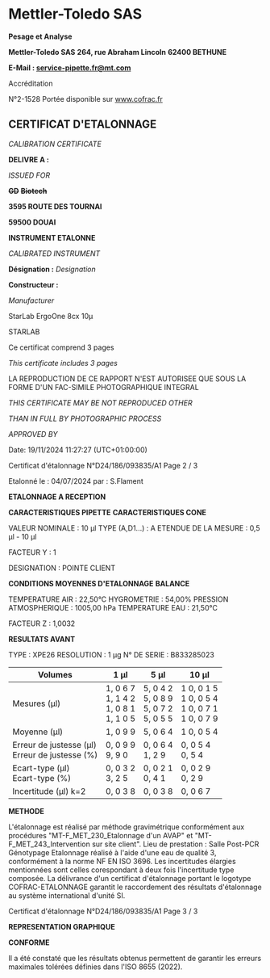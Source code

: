# **Mettler-Toledo SAS**

**Pesage et Analyse**

**Mettler-Toledo SAS**
**264, rue Abraham Lincoln**
**62400 BETHUNE**

**E-Mail : service-pipette.fr@mt.com**

Accréditation

N°2-1528
Portée disponible
sur www.cofrac.fr
## **CERTIFICAT D'ETALONNAGE**

_CALIBRATION CERTIFICATE_


**DELIVRE A :**

_ISSUED FOR_


~~**GD**~~ ~~**Biotech**~~

**3595 ROUTE DES TOURNAI**

**59500 DOUAI**


**INSTRUMENT ETALONNE**

_CALIBRATED INSTRUMENT_


**Désignation :**
_Designation_

**Constructeur :**

_Manufacturer_


StarLab ErgoOne 8cx 10µ

STARLAB



Ce certificat comprend 3 pages

_This certificate includes 3 pages_

LA REPRODUCTION DE CE RAPPORT N'EST AUTORISEE QUE SOUS
LA FORME D'UN FAC-SIMILE PHOTOGRAPHIQUE INTEGRAL

_THIS CERTIFICATE MAY BE NOT REPRODUCED OTHER_

_THAN IN FULL BY PHOTOGRAPHIC PROCESS_


_APPROVED BY_

Date: 19/11/2024 11:27:27 (UTC+01:00:00)

Certificat d'étalonnage N°D24/186/093835/A1  Page 2 / 3

Etalonné le : 04/07/2024 par : S.Flament

**ETALONNAGE A RECEPTION**

**CARACTERISTIQUES PIPETTE** **CARACTERISTIQUES CONE**


VALEUR NOMINALE : 10 µl
TYPE (A,D1...) : A
ETENDUE DE LA MESURE : 0,5 µl - 10 µl

FACTEUR Y : 1


DESIGNATION : POINTE CLIENT


**CONDITIONS MOYENNES D'ETALONNAGE** **BALANCE**


TEMPERATURE AIR : 22,50°C
HYGROMETRIE : 54,00%
PRESSION ATMOSPHERIQUE : 1005,00 hPa
TEMPERATURE EAU : 21,50°C

FACTEUR Z : 1,0032

**RESULTATS AVANT**


TYPE : XPE26
RESOLUTION : 1 µg
N° DE SERIE : B833285023










|Volumes|1 µl|5 µl|10 µl|
|---|---|---|---|
|Mesures (µl)|1, 0 6 7<br>1, 1 4 2<br>1, 0 8 1<br>1, 1 0 5|5, 0 4 2<br>5, 0 8 9<br>5, 0 7 2<br>5, 0 5 5|1 0, 0 1 5<br>1 0, 0 5 4<br>1 0, 0 7 1<br>1 0, 0 7 9|
|Moyenne (µl)|1, 0 9 9|5, 0 6 4|1 0, 0 5 4|
|Erreur de justesse (µl)<br>Erreur de justesse (%)|0, 0 9 9<br>9, 9 0|0, 0 6 4<br>1, 2 9|0, 0 5 4<br>0, 5 4|
|Ecart-type (µl)<br>Ecart-type (%)|0, 0 3 2<br>3, 2 5|0, 0 2 1<br>0, 4 1|0, 0 2 9<br>0, 2 9|
|Incertitude (µl) k=2|0, 0 3 8|0, 0 3 8|0, 0 6 7|


**METHODE**

L'étalonnage est réalisé par méthode gravimétrique conformément aux procédures "MT-F_MET_230_Etalonnage d'un AVAP" et
"MT-F_MET_243_Intervention sur site client".
Lieu de prestation : Salle Post-PCR Génotypage
Etalonnage réalisé à l'aide d'une eau de qualité 3, conformément à la norme NF EN ISO 3696.
Les incertitudes élargies mentionnées sont celles corespondant à deux fois l'incertitude type composée.
La délivrance d'un certificat d'étalonnage portant le logotype COFRAC-ETALONNAGE garantit le raccordement des résultats d'étalonnage au système
international d'unité SI.

Certificat d'étalonnage N°D24/186/093835/A1  Page 3 / 3

**REPRESENTATION GRAPHIQUE**

**CONFORME**

Il a été constaté que les résultats obtenus permettent de garantir les erreurs maximales tolérées définies dans l'ISO 8655 (2022).

